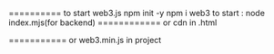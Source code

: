 ========== to start web3.js
npm init -y 
npm i web3
to start : node index.mjs(for backend)
============ or
cdn in .html
<script src="https://cdnjs.cloudflare.com/ajax/libs/web3/4.4.0/web3.min.js" integrity="sha512-9KPDCVlm3clvZUmFQLt9apyK2Z8PyDyaOVtaBiwefKt2S+UzLFMJ61PQ6AhWFrYkOe4tR0qdClm4xnA3L8brcw==" crossorigin="anonymous" referrerpolicy="no-referrer"></script>
=========== or   web3.min.js in project